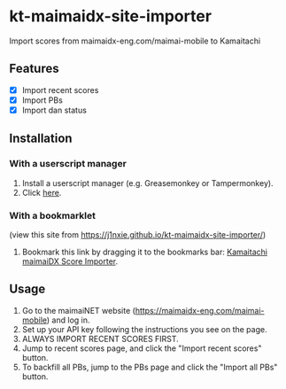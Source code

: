 # kt-maimaidx-site-importer

Import scores from maimaidx-eng.com/maimai-mobile to Kamaitachi

## Features

- [x] Import recent scores
- [x] Import PBs
- [x] Import dan status

## Installation
### With a userscript manager

1. Install a userscript manager (e.g. Greasemonkey or Tampermonkey).
2. Click [here](https://github.com/j1nxie/kt-maimaidx-site-importer/raw/main/kt-maimaidx-site-importer.user.js).

### With a bookmarklet
(view this site from <https://j1nxie.github.io/kt-maimaidx-site-importer/>)

1. Bookmark this link by dragging it to the bookmarks bar: [Kamaitachi maimaiDX Score Importer](javascript:void(function(d){if(d.location.host==='maimaidx-eng.com')document.body.appendChild(document.createElement('script')).src='https://j1nxie.github.io/kt-maimaidx-site-importer/kt-maimaidx-site-importer.user.js?t='+Math.floor(Date.now()/60000)})(document);).

## Usage
1. Go to the maimaiNET website (https://maimaidx-eng.com/maimai-mobile) and log in.
2. Set up your API key following the instructions you see on the page.
3. ALWAYS IMPORT RECENT SCORES FIRST.
4. Jump to recent scores page, and click the "Import recent scores" button.
5. To backfill all PBs, jump to the PBs page and click the "Import all PBs" button.
